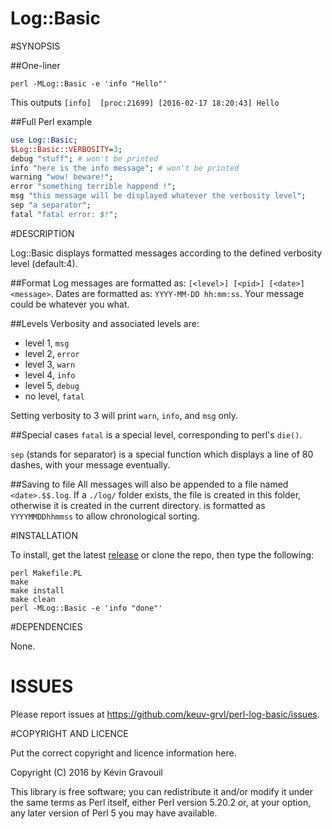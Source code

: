 Log::Basic
==========

#SYNOPSIS

##One-liner
```
perl -MLog::Basic -e 'info "Hello"'
```
This outputs `[info]  [proc:21699] [2016-02-17 18:20:43] Hello`

##Full Perl example
```perl
use Log::Basic;
$Log::Basic::VERBOSITY=3;
debug "stuff"; # won't be printed
info "here is the info message"; # won't be printed
warning "wow! beware!";
error "something terrible happend !";
msg "this message will be displayed whatever the verbosity level";
sep "a separator";
fatal "fatal error: $!";
```

#DESCRIPTION

Log::Basic displays formatted messages according to the defined verbosity level (default:4).

##Format
Log messages are formatted as: `[<level>] [<pid>] [<date>] <message>`.
Dates are formatted as: `YYYY-MM-DD hh:mm:ss`.
Your message could be whatever you what.

##Levels
Verbosity and associated levels are:
- level 1, `msg`
- level 2, `error`
- level 3, `warn`
- level 4, `info`
- level 5, `debug`
- no level, `fatal`

Setting verbosity to 3 will print `warn`, `info`, and `msg` only.

##Special cases
`fatal` is a special level, corresponding to perl's `die()`.

`sep` (stands for separator) is a special function which displays a line of 80 dashes, with your message eventually.

##Saving to file
All messages will also be appended to a file named `<date>.$$.log`. If a `./log/` folder exists, the file is created in this folder, otherwise it is created in the current directory.
<date> is formatted as `YYYYMMDDhhmmss` to allow chronological sorting.

#INSTALLATION

To install, get the latest [release](https://github.com/keuv-grvl/perl-log-basic/releases) or clone the repo, then type the following:

```
perl Makefile.PL
make
make install
make clean
perl -MLog::Basic -e 'info "done"'
```

#DEPENDENCIES

None.

# ISSUES

Please report issues at https://github.com/keuv-grvl/perl-log-basic/issues.

#COPYRIGHT AND LICENCE

Put the correct copyright and licence information here.

Copyright (C) 2016 by Kévin Gravouil

This library is free software; you can redistribute it and/or modify
it under the same terms as Perl itself, either Perl version 5.20.2 or,
at your option, any later version of Perl 5 you may have available.

